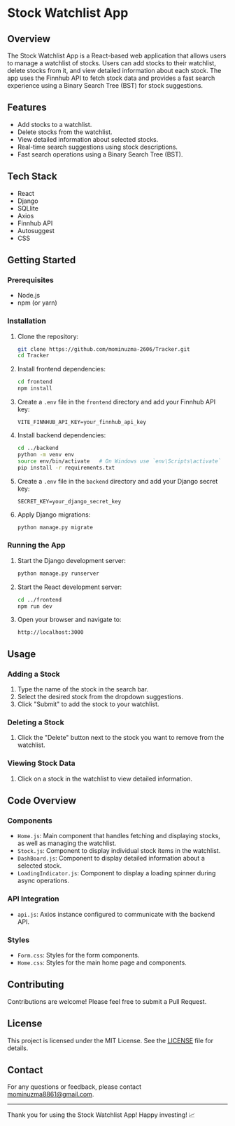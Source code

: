 # Stock Watchlist App

## Overview

The Stock Watchlist App is a React-based web application that allows users to manage a watchlist of stocks. Users can add stocks to their watchlist, delete stocks from it, and view detailed information about each stock. The app uses the Finnhub API to fetch stock data and provides a fast search experience using a Binary Search Tree (BST) for stock suggestions.

## Features

- Add stocks to a watchlist.
- Delete stocks from the watchlist.
- View detailed information about selected stocks.
- Real-time search suggestions using stock descriptions.
- Fast search operations using a Binary Search Tree (BST).

## Tech Stack

- React
- Django
- SQLlite
- Axios
- Finnhub API
- Autosuggest
- CSS

## Getting Started

### Prerequisites

- Node.js
- npm (or yarn)

### Installation

1. Clone the repository:
   ```sh
   git clone https://github.com/mominuzma-2606/Tracker.git
   cd Tracker
   ```

2. Install frontend dependencies:
   ```sh
   cd frontend
   npm install
   ```

3. Create a `.env` file in the `frontend` directory and add your Finnhub API key:
   ```
   VITE_FINNHUB_API_KEY=your_finnhub_api_key
   ```

4. Install backend dependencies:
   ```sh
   cd ../backend
   python -m venv env
   source env/bin/activate   # On Windows use `env\Scripts\activate`
   pip install -r requirements.txt
   ```

5. Create a `.env` file in the `backend` directory and add your Django secret key:
   ```
   SECRET_KEY=your_django_secret_key
   ```

6. Apply Django migrations:
   ```sh
   python manage.py migrate
   ```

### Running the App

1. Start the Django development server:
   ```sh
   python manage.py runserver
   ```

2. Start the React development server:
   ```sh
   cd ../frontend
   npm run dev
   ```

3. Open your browser and navigate to:
   ```
   http://localhost:3000

## Usage

### Adding a Stock

1. Type the name of the stock in the search bar.
2. Select the desired stock from the dropdown suggestions.
3. Click "Submit" to add the stock to your watchlist.

### Deleting a Stock

1. Click the "Delete" button next to the stock you want to remove from the watchlist.

### Viewing Stock Data

1. Click on a stock in the watchlist to view detailed information.

## Code Overview

### Components

- `Home.js`: Main component that handles fetching and displaying stocks, as well as managing the watchlist.
- `Stock.js`: Component to display individual stock items in the watchlist.
- `DashBoard.js`: Component to display detailed information about a selected stock.
- `LoadingIndicator.js`: Component to display a loading spinner during async operations.

### API Integration

- `api.js`: Axios instance configured to communicate with the backend API.

### Styles

- `Form.css`: Styles for the form components.
- `Home.css`: Styles for the main home page and components.

## Contributing

Contributions are welcome! Please feel free to submit a Pull Request.

## License

This project is licensed under the MIT License. See the [LICENSE](LICENSE) file for details.

## Contact

For any questions or feedback, please contact [mominuzma8861@gmail.com](mailto:your-email@example.com).

---

Thank you for using the Stock Watchlist App! Happy investing! 📈
